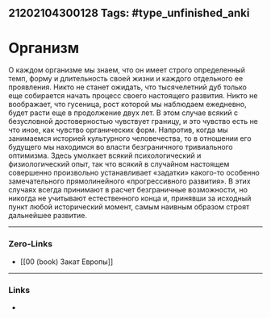 21202104300128
Tags: #type_unfinished_anki 
---
# Организм

О каждом организме мы знаем, что он имеет строго определенный темп, форму и длительность своей жизни и каждого отдельного ее проявления. Никто не станет ожидать, что тысячелетний дуб только еще собирается начать процесс своего настоящего развития. Никто не воображает, что гусеница, рост которой мы наблюдаем ежедневно, будет расти еще в продолжение двух лет. В этом случае всякий с безусловной достоверностью чувствует границу, и это чувство есть не что иное, как чувство органических форм. Напротив, когда мы занимаемся историей культурного человечества, то в отношении его будущего мы находимся во власти безграничного тривиального оптимизма. Здесь умолкает всякий психологический и физиологический опыт, так что всякий в случайном настоящем совершенно произвольно устанавливает «задатки» какого-то особенно замечательного прямолинейного «прогрессивного развития». В этих случаях всегда принимают в расчет безграничные возможности, но никогда не учитывают естественного конца и, принявши за исходный пункт любой исторический момент, самым наивным образом строят дальнейшее развитие.

---
### Zero-Links
- [[00 (book) Закат Европы]]
---
### Links
-